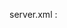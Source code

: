 server.xml : <Connector port="8080" protocol="HTTP/1.1"
connectionTimeout="20000" SSLEnabled="true" 
scheme="https" secure="true" clientAuth="false" 
keystoreFile="conf/localhost.jsk" keystorePass="password" sslProtocol="TLS"
redirectPort="8443" />
